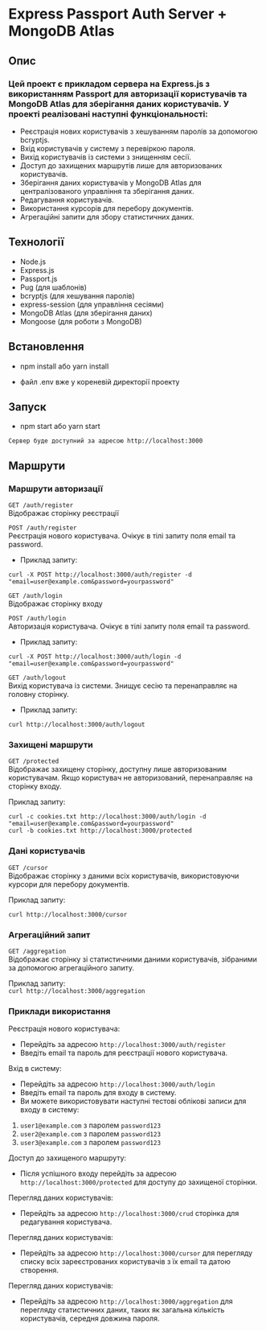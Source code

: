 # Express Passport Auth Server + MongoDB Atlas

## Опис

### Цей проект є прикладом сервера на Express.js з використанням Passport для авторизації користувачів та MongoDB Atlas для зберігання даних користувачів. У проекті реалізовані наступні функціональності:

- Реєстрація нових користувачів з хешуванням паролів за допомогою bcryptjs.
- Вхід користувачів у систему з перевіркою пароля.
- Вихід користувачів із системи з знищенням сесії.
- Доступ до захищених маршрутів лише для авторизованих користувачів.
- Зберігання даних користувачів у MongoDB Atlas для централізованого управління та зберігання даних.
- Редагування користувачів.
- Використання курсорів для перебору документів.
- Агрегаційні запити для збору статистичних даних.

## Технології

- Node.js
- Express.js
- Passport.js
- Pug (для шаблонів)
- bcryptjs (для хешування паролів)
- express-session (для управління сесіями)
- MongoDB Atlas (для зберігання даних)
- Mongoose (для роботи з MongoDB)

## Встановлення

- npm install або yarn install

- файл .env вже у кореневій директорії проекту


## Запуск

- npm start або yarn start

`Сервер буде доступний за адресою http://localhost:3000`

## Маршрути

### Маршрути авторизації

`GET /auth/register`<br>
Відображає сторінку реєстрації

`POST /auth/register`<br>
Реєстрація нового користувача. Очікує в тілі запиту поля email та password.

- Приклад запиту:

`curl -X POST http://localhost:3000/auth/register -d "email=user@example.com&password=yourpassword"`<br>

`GET /auth/login`<br>
Відображає сторінку входу<br>

`POST /auth/login`<br>
Авторизація користувача. Очікує в тілі запиту поля email та password.<br>

- Приклад запиту:

`curl -X POST http://localhost:3000/auth/login -d "email=user@example.com&password=yourpassword"`<br>

`GET /auth/logout`<br>
Вихід користувача із системи. Знищує сесію та перенаправляє на головну сторінку.<br>

- Приклад запиту:

`curl http://localhost:3000/auth/logout`<br>

### Захищені маршрути

`GET /protected`<br>
Відображає захищену сторінку, доступну лише авторизованим користувачам. Якщо користувач не авторизований, перенаправляє на сторінку входу.<br>

Приклад запиту:<br>

`curl -c cookies.txt http://localhost:3000/auth/login -d "email=user@example.com&password=yourpassword"`<br>
`curl -b cookies.txt http://localhost:3000/protected`<br>

### Дані користувачів

`GET /cursor`<br>
Відображає сторінку з даними всіх користувачів, використовуючи курсори для перебору документів.<br>

Приклад запиту:<br>

`curl http://localhost:3000/cursor`<br>

### Агрегаційний запит

`GET /aggregation`<br>
Відображає сторінку зі статистичними даними користувачів, зібраними за допомогою агрегаційного запиту.<br>

Приклад запиту:<br>
`curl http://localhost:3000/aggregation`<br>

### Приклади використання

Реєстрація нового користувача:<br>
- Перейдіть за адресою `http://localhost:3000/auth/register`
- Введіть email та пароль для реєстрації нового користувача.

Вхід в систему:<br>
- Перейдіть за адресою `http://localhost:3000/auth/login`
- Введіть email та пароль для входу в систему.
- Ви можете використовувати наступні тестові облікові записи для входу в систему:

1. `user1@example.com` з паролем `password123`
2. `user2@example.com` з паролем `password123`
3. `user3@example.com` з паролем `password123`

Доступ до захищеного маршруту:<br>
- Після успішного входу перейдіть за адресою `http://localhost:3000/protected` для доступу до захищеної сторінки.

Перегляд даних користувачів:<br>
- Перейдіть за адресою `http://localhost:3000/crud` сторінка для редагування користувача.

Перегляд даних користувачів:<br>
- Перейдіть за адресою `http://localhost:3000/cursor` для перегляду списку всіх зареєстрованих користувачів з їх email та датою створення.

Перегляд даних користувачів:<br>
- Перейдіть за адресою `http://localhost:3000/aggregation` для перегляду статистичних даних, таких як загальна кількість користувачів, середня довжина пароля.